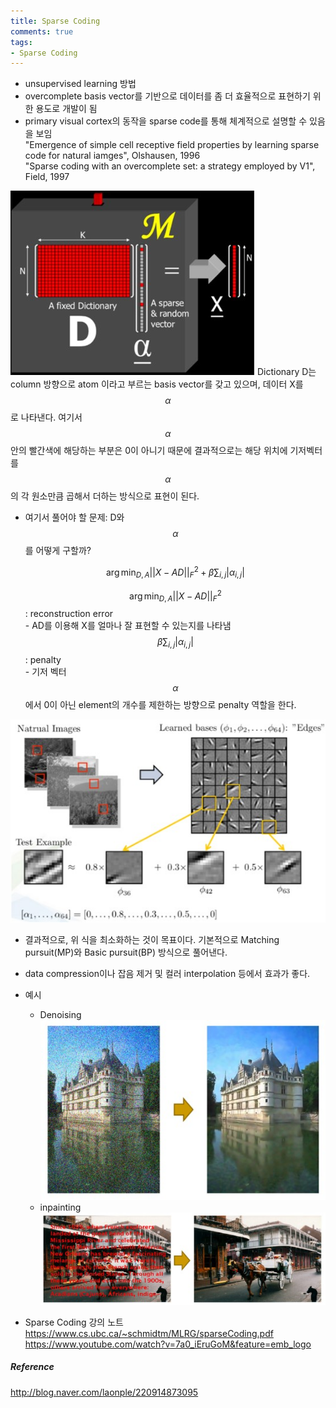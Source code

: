 ```yaml
---
title: Sparse Coding
comments: true
tags:
- Sparse Coding
---
```


- unsupervised learning 방법
- overcomplete basis vector를 기반으로 데이터를 좀 더 효율적으로 표현하기 위한 용도로 개발이 됨    
- primary visual cortex의 동작을 sparse code를 통해 체계적으로 설명할 수 있음을 보임    
    "Emergence of simple cell receptive field properties by learning sparse code for natural iamges", Olshausen, 1996    
    "Sparse coding with an overcomplete set: a strategy employed by V1", Field, 1997

![Sparse coding](/assets/img/sparse_coding.jpg)
Dictionary D는 column 방향으로 atom 이라고 부르는 basis vector를 갖고 있으며, 데이터 X를 $$\alpha$$로 나타낸다.
여기서 $$\alpha$$ 안의 빨간색에 해당하는 부분은 0이 아니기 때문에 결과적으로는 해당 위치에 기저벡터를 $$\alpha$$의 각 원소만큼 곱해서 더하는 방식으로 표현이 된다.

- 여기서 풀어야 할 문제: D와 $$\alpha$$를 어떻게 구할까?    
    
    $$\arg \min_{D,A} ||X-AD||^2_F+\beta\displaystyle\sum_{i,j}|\alpha_{i,j}|$$
    
    $$\arg \min_{D,A} ||X-AD||^2_F$$ : reconstruction error    
        - AD를 이용해 X를 얼마나 잘 표현할 수 있는지를 나타냄     
    $$\beta\displaystyle\sum_{i,j}|\alpha_{i,j}|$$ : penalty    
        - 기저 벡터 $$\alpha$$에서 0이 아닌 element의 개수를 제한하는 방향으로 penalty 역할을 한다.    

![Sparse coding2](/assets/img/sparse_coding_2.jpg)    

- 결과적으로, 위 식을 최소화하는 것이 목표이다. 기본적으로 Matching pursuit(MP)와 Basic pursuit(BP) 방식으로 풀어낸다.
- data compression이나 잡음 제거 및 컬러 interpolation 등에서 효과가 좋다.

- 예시    
    - Denoising    
        ![Sparse coding_denoising](/assets/img/denoising.jpg)
    - inpainting    
        ![Sparse coding_inpainting](/assets/img/inpainting.jpg)    

- Sparse Coding 강의 노트
    https://www.cs.ubc.ca/~schmidtm/MLRG/sparseCoding.pdf
    https://www.youtube.com/watch?v=7a0_iEruGoM&feature=emb_logo
    
    

##### Reference
http://blog.naver.com/laonple/220914873095
